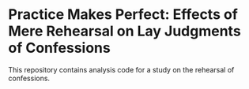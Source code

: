 # Practice Makes Perfect: Effects of Mere Rehearsal on Lay Judgments of Confessions

This repository contains analysis code for a study on the rehearsal of confessions.
